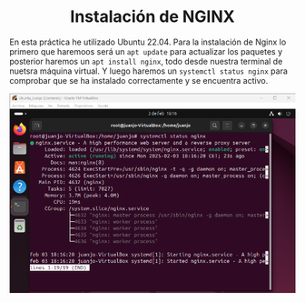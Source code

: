 <h1 align="center"> Instalación de NGINX </h1>

En esta práctica he utilizado Ubuntu 22.04.
Para la instalación de Nginx lo primero que haremoos será un `apt update` para actualizar los paquetes y posterior haremos un `apt install nginx`, todo desde nuestra terminal de nuetsra máquina virtual. Y luego haremos un `systemctl status nginx` para comprobar que se ha instalado correctamente y se encuentra activo. 

![Instalación_Nginx](./Img/captura4.png)

